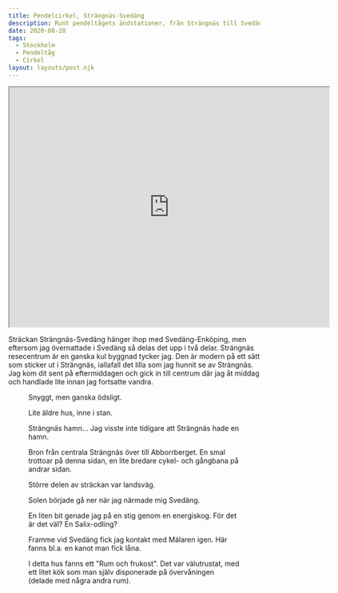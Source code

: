 ```yaml
---
title: Pendelcirkel, Strängnäs-Svedäng
description: Runt pendeltågets ändstationer, från Strängnäs till Svedäng
date: 2020-08-28
tags:
  - Stockholm
  - Pendeltåg
  - Cirkel
layout: layouts/post.njk
---
```



			
<iframe src="https://www.google.com/maps/d/embed?mid=1e08DRDvwZlpHgHf-8FVQlCXiw2lvwqfb" width="640" height="480"></iframe>
<!-- /wp:html -->

<!-- wp:paragraph -->
<p>Sträckan Strängnäs-Svedäng hänger ihop med Svedäng-Enköping, men eftersom jag övernattade i Svedäng så delas det upp i två delar. Strängnäs resecentrum är en ganska kul byggnad tycker jag. Den är modern på ett sätt som sticker ut i Strängnäs, iallafall det lilla som jag hunnit se av Strängnäs. Jag kom dit sent på eftermiddagen och gick in till centrum där jag åt middag och handlade lite innan jag fortsatte vandra.</p>
<!-- /wp:paragraph -->

<!-- wp:image {"id":940,"align":"full"} -->
<figure class="wp-block-image alignfull"><img src="../photos/20200828-pendelcirkel-strangnas-svedang-perk9430.jpg" alt="" class="wp-image-940"/><figcaption>Snyggt, men ganska ödsligt.</figcaption></figure>


<!-- wp:image {"id":938} -->
<figure class="wp-block-image"><img src="../photos/20200828-pendelcirkel-strangnas-svedang-perk9447.jpg" alt="" class="wp-image-938"/><figcaption>Lite äldre hus, inne i stan.</figcaption></figure>


<!-- wp:image {"id":939,"align":"full"} -->
<figure class="wp-block-image alignfull"><img src="../photos/20200828-pendelcirkel-strangnas-svedang-perk9449.jpg" alt="" class="wp-image-939"/><figcaption>Strängnäs hamn... Jag visste inte tidigare att Strängnäs hade en hamn.</figcaption></figure>


<!-- wp:image {"id":937,"align":"full"} -->
<figure class="wp-block-image alignfull"><img src="../photos/20200828-pendelcirkel-strangnas-svedang-perk9453.jpg" alt="" class="wp-image-937"/><figcaption>Bron från centrala Strängnäs över till Abborrberget. En smal trottoar på denna sidan, en lite bredare cykel- och gångbana på andrar sidan.</figcaption></figure>


<!-- wp:image {"id":935} -->
<figure class="wp-block-image"><img src="../photos/20200828-pendelcirkel-strangnas-svedang-perk9457.jpg" alt="" class="wp-image-935"/><figcaption>Större delen av sträckan var landsväg.</figcaption></figure>


<!-- wp:image {"id":936,"align":"full"} -->
<figure class="wp-block-image alignfull"><img src="../photos/20200828-pendelcirkel-strangnas-svedang-perk9461.jpg" alt="" class="wp-image-936"/><figcaption>Solen började gå ner när jag närmade mig Svedäng.</figcaption></figure>


<!-- wp:image {"id":933,"align":"full"} -->
<figure class="wp-block-image alignfull"><img src="../photos/20200828-pendelcirkel-strangnas-svedang-perk9465.jpg" alt="" class="wp-image-933"/><figcaption>En liten bit genade jag på en stig genom en energiskog. För det är det väl? En Salix-odling?</figcaption></figure>


<!-- wp:image {"id":932,"align":"full"} -->
<figure class="wp-block-image alignfull"><img src="../photos/20200828-pendelcirkel-strangnas-svedang-perk9470.jpg" alt="" class="wp-image-932"/><figcaption>Framme vid Svedäng fick jag kontakt med Mälaren igen. Här fanns bl.a. en kanot man fick låna.</figcaption></figure>


<!-- wp:image {"id":934} -->
<figure class="wp-block-image"><img src="../photos/20200828-pendelcirkel-strangnas-svedang-perk9469.jpg" alt="" class="wp-image-934"/><figcaption>I detta hus fanns ett "Rum och frukost". Det var välutrustat, med ett litet kök som man själv disponerade på övervåningen (delade med några andra rum). </figcaption></figure>


